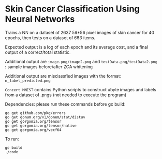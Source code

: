 # Skin Cancer Classification Using Neural Networks

Trains a NN on a dataset of 2637 56*56 pixel images of skin cancer for 40 epochs, then tests on a dataset of 663 items. 

Expected output is a log of each epoch and its average cost, and a final output of a correct/total statistic.

Additional output are 
`image.png/image2.png` and `testData.png/testData2.png` : sample images before/after ZCA whitening

Additional output are misclassfied images with the format: `n_label_predicted.png`

`Concert_MNIST` contains Python scripts to construct ubyte images and labels from a dataset of .pngs (not needed to execute the program)

Dependencies: please run these commands before go build:
```
go get github.com/pkg/errors
go get gonum.org/v1/gonum/stat/distuv
go get gorgonia.org/tensor
go get gorgonia.org/tensor/native
go get gorgonia.org/vecf64
```

To run: 
```
go build
./code
```

